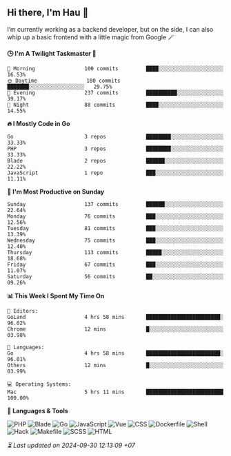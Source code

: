 ## Hi there, I'm Hau 👋
I’m currently working as a backend developer, but on the side, I can also whip up a basic frontend with a little magic from Google 🪄

<!--START_SECTION:readme-stats-->
**🕒 I'm A Twilight Taskmaster 🌆**

```text
🌅 Morning                100 commits         ████░░░░░░░░░░░░░░░░░░░░░   16.53%
🌞 Daytime                180 commits         ███████░░░░░░░░░░░░░░░░░░   29.75%
🌆 Evening                237 commits         ██████████░░░░░░░░░░░░░░░   39.17%
🌙 Night                  88 commits          ████░░░░░░░░░░░░░░░░░░░░░   14.55%
```

**🔥 I Mostly Code in Go**

```text
Go                       3 repos             ████████░░░░░░░░░░░░░░░░░   33.33%
PHP                      3 repos             ████████░░░░░░░░░░░░░░░░░   33.33%
Blade                    2 repos             ██████░░░░░░░░░░░░░░░░░░░   22.22%
JavaScript               1 repo              ███░░░░░░░░░░░░░░░░░░░░░░   11.11%
```

**📅 I'm Most Productive on Sunday**

```text
Sunday                   137 commits         ██████░░░░░░░░░░░░░░░░░░░   22.64%
Monday                   76 commits          ███░░░░░░░░░░░░░░░░░░░░░░   12.56%
Tuesday                  81 commits          ███░░░░░░░░░░░░░░░░░░░░░░   13.39%
Wednesday                75 commits          ███░░░░░░░░░░░░░░░░░░░░░░   12.40%
Thursday                 113 commits         █████░░░░░░░░░░░░░░░░░░░░   18.68%
Friday                   67 commits          ███░░░░░░░░░░░░░░░░░░░░░░   11.07%
Saturday                 56 commits          ██░░░░░░░░░░░░░░░░░░░░░░░   09.26%
```

**📊 This Week I Spent My Time On**

```text
📝 Editors:
GoLand                   4 hrs 58 mins       ████████████████████████░   96.02%
Chrome                   12 mins             █░░░░░░░░░░░░░░░░░░░░░░░░   03.98%

💬 Languages:
Go                       4 hrs 58 mins       ████████████████████████░   96.01%
Others                   12 mins             █░░░░░░░░░░░░░░░░░░░░░░░░   03.99%

💻 Operating Systems:
Mac                      5 hrs 11 mins       █████████████████████████   100.00%
```

**💬 Languages & Tools**

![PHP](https://img.shields.io/badge/PHP-65.64%25-4F5D95?&logo=PHP&labelColor=151b23)
![Blade](https://img.shields.io/badge/Blade-26.50%25-f7523f?&logo=Blade&labelColor=151b23)
![Go](https://img.shields.io/badge/Go-03.57%25-00ADD8?&logo=Go&labelColor=151b23)
![JavaScript](https://img.shields.io/badge/JavaScript-02.41%25-f1e05a?&logo=JavaScript&labelColor=151b23)
![Vue](https://img.shields.io/badge/Vue-01.22%25-41b883?&logo=Vue&labelColor=151b23)
![CSS](https://img.shields.io/badge/CSS-00.29%25-563d7c?&logo=CSS&labelColor=151b23)
![Dockerfile](https://img.shields.io/badge/Dockerfile-00.12%25-384d54?&logo=Dockerfile&labelColor=151b23)
![Shell](https://img.shields.io/badge/Shell-00.09%25-89e051?&logo=Shell&labelColor=151b23)
![Hack](https://img.shields.io/badge/Hack-00.07%25-878787?&logo=Hack&labelColor=151b23)
![Makefile](https://img.shields.io/badge/Makefile-00.04%25-427819?&logo=Makefile&labelColor=151b23)
![SCSS](https://img.shields.io/badge/SCSS-00.02%25-c6538c?&logo=SCSS&labelColor=151b23)
![HTML](https://img.shields.io/badge/HTML-00.02%25-e34c26?&logo=HTML&labelColor=151b23)




*⏳ Last updated on 2024-09-30 12:13:09 +07*
<!--END_SECTION:readme-stats-->
